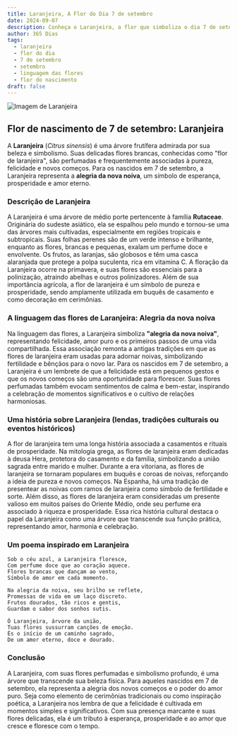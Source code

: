 ```yaml
---
title: Laranjeira, A Flor do Dia 7 de setembro
date: 2024-09-07
description: Conheça o Laranjeira, a flor que simboliza o dia 7 de setembro e seu significado 'Alegria da nova noiva'. Explore a beleza e o simbolismo desta flor encantadora.
author: 365 Dias
tags:
  - laranjeira
  - flor do dia
  - 7 de setembro
  - setembro
  - linguagem das flores
  - flor do nascimento
draft: false
---
```


![Imagem de Laranjeira](https://cdn.pixabay.com/photo/2019/04/26/16/14/orange-flower-4157944_640.jpg#center)

## Flor de nascimento de 7 de setembro: Laranjeira

A **Laranjeira** (_Citrus sinensis_) é uma árvore frutífera admirada por sua beleza e simbolismo. Suas delicadas flores brancas, conhecidas como "flor de laranjeira", são perfumadas e frequentemente associadas à pureza, felicidade e novos começos. Para os nascidos em 7 de setembro, a Laranjeira representa a **alegria da nova noiva**, um símbolo de esperança, prosperidade e amor eterno.

### Descrição de Laranjeira

A Laranjeira é uma árvore de médio porte pertencente à família **Rutaceae**. Originária do sudeste asiático, ela se espalhou pelo mundo e tornou-se uma das árvores mais cultivadas, especialmente em regiões tropicais e subtropicais. Suas folhas perenes são de um verde intenso e brilhante, enquanto as flores, brancas e pequenas, exalam um perfume doce e envolvente. Os frutos, as laranjas, são globosos e têm uma casca alaranjada que protege a polpa suculenta, rica em vitamina C. A floração da Laranjeira ocorre na primavera, e suas flores são essenciais para a polinização, atraindo abelhas e outros polinizadores. Além de sua importância agrícola, a flor de laranjeira é um símbolo de pureza e prosperidade, sendo amplamente utilizada em buquês de casamento e como decoração em cerimônias.

### A linguagem das flores de Laranjeira: Alegria da nova noiva

Na linguagem das flores, a Laranjeira simboliza **"alegria da nova noiva"**, representando felicidade, amor puro e os primeiros passos de uma vida compartilhada. Essa associação remonta a antigas tradições em que as flores de laranjeira eram usadas para adornar noivas, simbolizando fertilidade e bênçãos para o novo lar. Para os nascidos em 7 de setembro, a Laranjeira é um lembrete de que a felicidade está em pequenos gestos e que os novos começos são uma oportunidade para florescer. Suas flores perfumadas também evocam sentimentos de calma e bem-estar, inspirando a celebração de momentos significativos e o cultivo de relações harmoniosas.

### Uma história sobre Laranjeira (lendas, tradições culturais ou eventos históricos)

A flor de laranjeira tem uma longa história associada a casamentos e rituais de prosperidade. Na mitologia grega, as flores de laranjeira eram dedicadas à deusa Hera, protetora do casamento e da família, simbolizando a união sagrada entre marido e mulher. Durante a era vitoriana, as flores de laranjeira se tornaram populares em buquês e coroas de noivas, reforçando a ideia de pureza e novos começos. Na Espanha, há uma tradição de presentear as noivas com ramos de laranjeira como símbolo de fertilidade e sorte. Além disso, as flores de laranjeira eram consideradas um presente valioso em muitos países do Oriente Médio, onde seu perfume era associado à riqueza e prosperidade. Essa rica história cultural destaca o papel da Laranjeira como uma árvore que transcende sua função prática, representando amor, harmonia e celebração.

### Um poema inspirado em Laranjeira

```
Sob o céu azul, a Laranjeira floresce,  
Com perfume doce que ao coração aquece.  
Flores brancas que dançam ao vento,  
Símbolo de amor em cada momento.  

Na alegria da noiva, seu brilho se reflete,  
Promessas de vida em um laço discreto.  
Frutos dourados, tão ricos e gentis,  
Guardam o sabor dos sonhos sutis.  

Ó Laranjeira, árvore da união,  
Tuas flores sussurram canções de emoção.  
És o início de um caminho sagrado,  
De um amor eterno, doce e dourado.  
```

### Conclusão

A Laranjeira, com suas flores perfumadas e simbolismo profundo, é uma árvore que transcende sua beleza física. Para aqueles nascidos em 7 de setembro, ela representa a alegria dos novos começos e o poder do amor puro. Seja como elemento de cerimônias tradicionais ou como inspiração poética, a Laranjeira nos lembra de que a felicidade é cultivada em momentos simples e significativos. Com sua presença marcante e suas flores delicadas, ela é um tributo à esperança, prosperidade e ao amor que cresce e floresce com o tempo.
